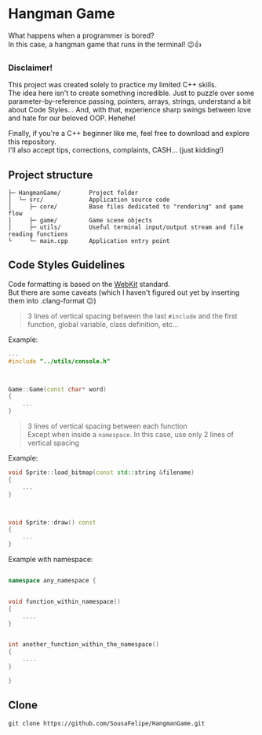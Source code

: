 # Hangman Game

What happens when a programmer is bored?\
In this case, a hangman game that runs in the terminal! 😉👍

### Disclaimer!

This project was created solely to practice my limited C++ skills.\
The idea here isn't to create something incredible. Just to puzzle over some parameter-by-reference passing, pointers, arrays, strings, understand a bit about Code Styles... And, with that, experience sharp swings between love and hate for our beloved OOP. Hehehe!

Finally, if you're a C++ beginner like me, feel free to download and explore this repository.\
I'll also accept tips, corrections, complaints, CASH... (just kidding!)

Project structure
---------------
    ├─ HangmanGame/        Project folder
    │  └─ src/             Application source code
    │     ├─ core/         Base files dedicated to "rendering" and game flow
    │     ├─ game/         Game scene objects
    │     ├─ utils/        Useful terminal input/output stream and file reading functions
    └     └─ main.cpp      Application entry point



## Code Styles Guidelines

Code formatting is based on the [WebKit](https://webkit.org/code-style-guidelines/) standard.\
But there are some caveats (which I haven't figured out yet by inserting them into .clang-format 😐)



> 3 lines of vertical spacing between the last `#include` and the first function, global variable, class definition, etc...

Example:
```cpp
...
#include "../utils/console.h"



Game::Game(const char* word)
{
    ...
}
```

> 3 lines of vertical spacing between each function\
> Except when inside a `namespace`. In this case, use only 2 lines of vertical spacing

Example:
```cpp
void Sprite::load_bitmap(const std::string &filename)
{
    ...
}



void Sprite::draw() const
{
    ...
}
```

Example with namespace:
```cpp

namespace any_namespace {


void function_within_namespace()
{
    ....
}


int another_function_within_the_namespace()
{
    ....
}

}
```



## Clone

```
git clone https://github.com/SousaFelipe/HangmanGame.git
```
